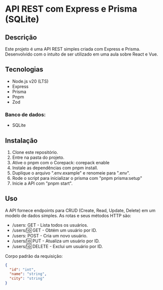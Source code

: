 # API REST com Express e Prisma (SQLite)

## Descrição

Este projeto é uma API REST simples criada com Express e Prisma. Desenvolvido com o intuito de ser utilizado em uma aula sobre React e Vue.

## Tecnologias

- Node.js v20 (LTS)
- Express
- Prisma
- Pnpm
- Zod

### Banco de dados:

- SQLite

## Instalação

1. Clone este repositório.
2. Entre na pasta do projeto.
3. Ative o pnpm com o Corepack: corepack enable
4. Instale as dependências com pnpm install.
5. Duplique o arquivo ".env.example" e renomeie para ".env".
6. Rode o script para inicializar o prisma com "pnpm prisma:setup"
7. Inicie a API com "pnpm start".

## Uso

A API fornece endpoints para CRUD (Create, Read, Update, Delete) em um modelo de dados simples. As rotas e seus métodos HTTP são:

- /users: GET - Lista todos os usuários.
- /users/:id: GET - Obtém um usuário por ID.
- /users: POST - Cria um novo usuário.
- /users/:id: PUT - Atualiza um usuário por ID.
- /users/:id: DELETE - Exclui um usuário por ID.

Corpo padrão da requisição:
```json
{
  "id": "int",
  "name": "string",
  "city": "string"
}
```

